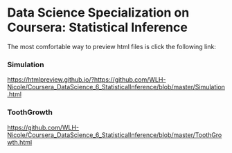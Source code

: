 # Data Science Specialization on Coursera: Statistical Inference

The most comfortable way to preview html files is click the following link: 

### Simulation
https://htmlpreview.github.io/?https://github.com/WLH-Nicole/Coursera_DataScience_6_StatisticalInference/blob/master/Simulation.html

### ToothGrowth
https://github.com/WLH-Nicole/Coursera_DataScience_6_StatisticalInference/blob/master/ToothGrowth.html
